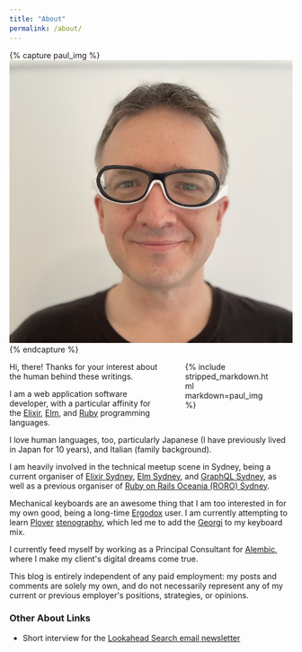 ```yaml
---
title: "About"
permalink: /about/
---
```


{% capture paul_img %}
![Paul Image](/assets/images/paul-about.jpg)
{% endcapture %}
<figure style="width:30%; float: right; margin-top: 0; margin-bottom: 0;">
  {% include stripped_markdown.html markdown=paul_img %}
</figure>

Hi, there! Thanks for your interest about the human behind these writings.

I am a web application software developer, with a particular affinity for the
[Elixir][], [Elm][], and [Ruby][] programming languages.

I love human languages, too, particularly Japanese (I have previously lived in
Japan for 10 years), and Italian (family background).

I am heavily involved in the technical meetup scene in Sydney, being a current
organiser of [Elixir Sydney][], [Elm Sydney][], and [GraphQL Sydney][], as well
as a previous organiser of [Ruby on Rails Oceania (RORO) Sydney][].

Mechanical keyboards are an awesome thing that I am too interested in for my
own good, being a long-time [Ergodox][] user. I am currently attempting to learn
[Plover][] [stenography][], which led me to add the [Georgi][] to my keyboard
mix.

I currently feed myself by working as a Principal Consultant for [Alembic][],
where I make my client's digital dreams come true.

This blog is entirely independent of any paid employment: my posts and comments
are solely my own, and do not necessarily represent any of my current or
previous employer's positions, strategies, or opinions.

### Other About Links

- Short interview for the [Lookahead Search email newsletter][]

[Alembic]: https://alembic.com.au/
[Elixir]: https://elixir-lang.org/
[Elixir Sydney]: https://www.meetup.com/elixir-sydney/
[Elm]: https://elm-lang.org/
[Elm Sydney]: https://www.meetup.com/Sydney-Elm-Meetup/
[Ergodox]: https://www.ergodox.io/
[Georgi]: https://www.gboards.ca/product/georgi
[GraphQL Sydney]: https://www.meetup.com/GraphQL-Sydney/
[Lookahead Search email newsletter]: https://lookahead.cmail20.com/t/ViewEmail/t/CAD62C4D2C61E0092540EF23F30FEDED/6DAE94E03260CAA16D5E5F9A8728A5A6
[Plover]: https://www.openstenoproject.org/plover/
[Ruby]: https://www.ruby-lang.org/en/
[Ruby on Rails Oceania (RORO) Sydney]: https://www.meetup.com/Ruby-On-Rails-Oceania-Sydney
[stenography]: https://en.wikipedia.org/wiki/Stenotype
